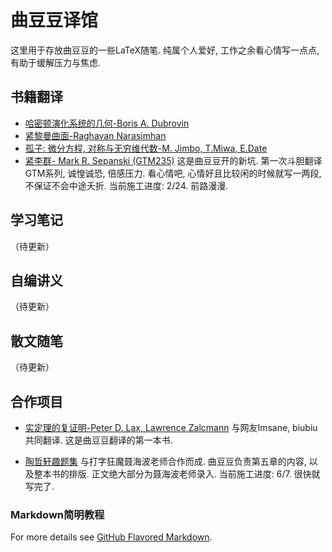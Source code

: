 # 曲豆豆译馆

这里用于存放曲豆豆的一些LaTeX随笔. 
纯属个人爱好, 工作之余看心情写一点点, 有助于缓解压力与焦虑. 

## 书籍翻译

* [哈密顿演化系统的几何-Boris A. Dubrovin](https://github.com/qhn1121/qdd-translation/raw/master/Math0412.pdf)
* [紧黎曼曲面-Raghavan Narasimhan](https://github.com/qhn1121/qdd-translation/raw/master/Math0413.pdf)
* [孤子: 微分方程, 对称与无穷维代数-M. Jimbo, T.Miwa, E.Date](https://github.com/qhn1121/qdd-translation/raw/master/Math0414.pdf) 
* [紧李群- Mark R. Sepanski (GTM235)](https://github.com/qhn1121/qdd-translation/raw/master/Math0415.pdf) 
这是曲豆豆开的新坑. 第一次斗胆翻译GTM系列, 诚惶诚恐, 倍感压力. 看心情吧, 心情好且比较闲的时候就写一两段, 不保证不会中途夭折. 
当前施工进度: 2/24. 前路漫漫. 

## 学习笔记

（待更新）

## 自编讲义

（待更新）

## 散文随笔

（待更新）

## 合作项目
* [实定理的复证明-Peter D. Lax, Lawrence Zalcmann](https://github.com/qhn1121/qdd-translation/raw/master/Math0411.pdf)
与网友Imsane, biubiu共同翻译. 这是曲豆豆翻译的第一本书. 

* [陶哲轩趣题集](https://github.com/qhn1121/qdd-translation/raw/master/Math0601.pdf) 
与打字狂魔聂海波老师合作而成. 曲豆豆负责第五章的内容, 以及整本书的排版. 正文绝大部分为聂海波老师录入. 
当前施工进度: 6/7. 很快就写完了. 

### Markdown简明教程

For more details see [GitHub Flavored Markdown](https://guides.github.com/features/mastering-markdown/).

